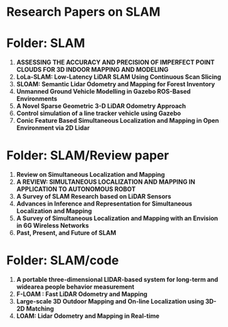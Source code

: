 # Research Papers on SLAM

# Folder: SLAM

1. **ASSESSING THE ACCURACY AND PRECISION OF IMPERFECT POINT CLOUDS FOR 3D INDOOR MAPPING AND MODELING**
2. **LoLa-SLAM: Low-Latency LiDAR SLAM Using Continuous Scan Slicing**
3. **SLOAM: Semantic Lidar Odometry and Mapping for Forest Inventory**
4. **Unmanned Ground Vehicle Modelling in Gazebo ROS-Based Environments**
5. **A Novel Sparse Geometric 3-D LiDAR Odometry Approach**
6. **Control simulation of a line tracker vehicle using Gazebo**
7. **Conic Feature Based Simultaneous Localization and Mapping in Open Environment via 2D Lidar**

# Folder: SLAM/Review paper

1. **Review on Simultaneous Localization and Mapping**
2. **A REVIEW: SIMULTANEOUS LOCALIZATION AND MAPPING IN APPLICATION TO AUTONOMOUS ROBOT**
3. **A Survey of SLAM Research based on LiDAR Sensors**
4. **Advances in Inference and Representation for Simultaneous Localization and Mapping**
5. **A Survey of Simultaneous Localization and Mapping with an Envision in 6G Wireless Networks**
6. **Past, Present, and Future of SLAM**

# Folder: SLAM/code

1. **A portable three-dimensional LIDAR-based system for long-term and widearea people behavior measurement**
2. **F-LOAM : Fast LiDAR Odometry and Mapping**
3. **Large-scale 3D Outdoor Mapping and On-line Localization using 3D-2D Matching**
4. **LOAM: Lidar Odometry and Mapping in Real-time**

